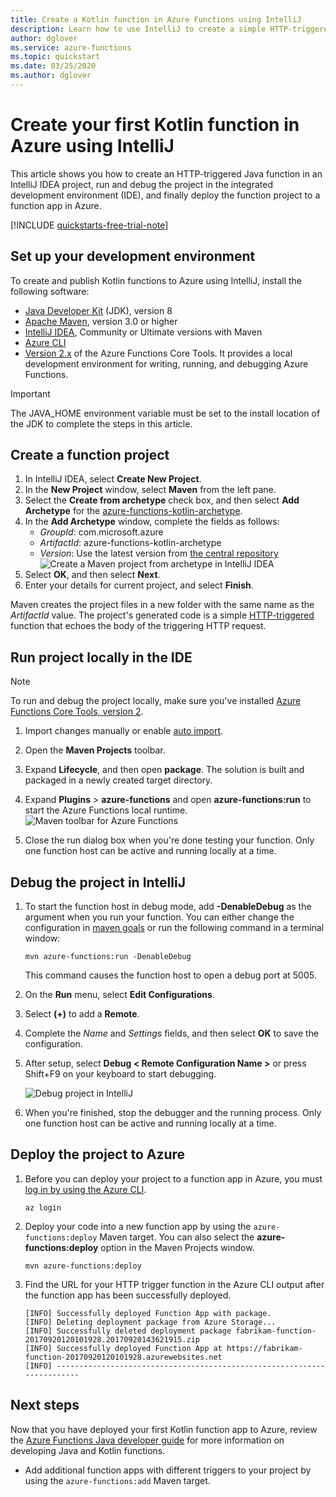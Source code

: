 ```yaml
---
title: Create a Kotlin function in Azure Functions using IntelliJ 
description: Learn how to use IntelliJ to create a simple HTTP-triggered Kotlin function, which you then publish to run in a serverless environment in Azure.
author: dglover
ms.service: azure-functions
ms.topic: quickstart
ms.date: 03/25/2020
ms.author: dglover
---
```


# Create your first Kotlin function in Azure using IntelliJ

This article shows you how to create an HTTP-triggered Java function in an IntelliJ IDEA project, run and debug the project in the integrated development environment (IDE), and finally deploy the function project to a function app in Azure.

[!INCLUDE [quickstarts-free-trial-note](../../includes/quickstarts-free-trial-note.md)]

## Set up your development environment

To create and publish Kotlin functions to Azure using IntelliJ, install the following software:

- [Java Developer Kit](/azure/developer/java/fundamentals/java-support-on-azure) (JDK), version 8
- [Apache Maven](https://maven.apache.org), version 3.0 or higher
- [IntelliJ IDEA](https://www.jetbrains.com/idea/download), Community or Ultimate versions with Maven
- [Azure CLI](/cli/azure)
- [Version 2.x](functions-run-local.md#v2) of the Azure Functions Core Tools. It provides a local development environment for writing, running, and debugging Azure Functions.

> [!IMPORTANT]
> The JAVA_HOME environment variable must be set to the install location of the JDK to complete the steps in this article.

## Create a function project

1. In IntelliJ IDEA, select **Create New Project**.  
1. In the **New Project** window, select **Maven** from the left pane.
1. Select the **Create from archetype** check box, and then select **Add Archetype** for the [azure-functions-kotlin-archetype](https://mvnrepository.com/artifact/com.microsoft.azure/azure-functions-kotlin-archetype).
1. In the **Add Archetype** window, complete the fields as follows:
    - _GroupId_: com.microsoft.azure
    - _ArtifactId_: azure-functions-kotlin-archetype
    - _Version_: Use the latest version from [the central repository](https://mvnrepository.com/artifact/com.microsoft.azure/azure-functions-kotlin-archetype)
    ![Create a Maven project from archetype in IntelliJ IDEA](media/functions-create-first-kotlin-intellij/functions-create-intellij.png)  
1. Select **OK**, and then select **Next**.
1. Enter your details for current project, and select **Finish**.

Maven creates the project files in a new folder with the same name as the _ArtifactId_ value. The project's generated code is a simple [HTTP-triggered](./functions-bindings-http-webhook.md) function that echoes the body of the triggering HTTP request.

## Run project locally in the IDE

> [!NOTE]
> To run and debug the project locally, make sure you've installed [Azure Functions Core Tools, version 2](functions-run-local.md#v2).

1. Import changes manually or enable [auto import](https://www.jetbrains.com/help/idea/creating-and-optimizing-imports.html).
1. Open the **Maven Projects** toolbar.
1. Expand **Lifecycle**, and then open **package**. The solution is built and packaged in a newly created target directory.
1. Expand **Plugins** > **azure-functions** and open **azure-functions:run** to start the Azure Functions local runtime.  
  ![Maven toolbar for Azure Functions](media/functions-create-first-kotlin-intellij/functions-intellij-kotlin-maven-toolbar.png)  

1. Close the run dialog box when you're done testing your function. Only one function host can be active and running locally at a time.

## Debug the project in IntelliJ

1. To start the function host in debug mode, add **-DenableDebug** as the argument when you run your function. You can either change the configuration in [maven goals](https://www.jetbrains.com/help/idea/maven-support.html#run_goal) or run the following command in a terminal window:  

   ```
   mvn azure-functions:run -DenableDebug
   ```

   This command causes the function host to open a debug port at 5005.

1. On the **Run** menu, select **Edit Configurations**.
1. Select **(+)** to add a **Remote**.
1. Complete the _Name_ and _Settings_ fields, and then select **OK** to save the configuration.
1. After setup, select **Debug < Remote Configuration Name >** or press Shift+F9 on your keyboard to start debugging.

   ![Debug project in IntelliJ](media/functions-create-first-kotlin-intellij/debug-configuration-intellij.PNG)

1. When you're finished, stop the debugger and the running process. Only one function host can be active and running locally at a time.

## Deploy the project to Azure

1. Before you can deploy your project to a function app in Azure, you must [log in by using the Azure CLI](/cli/azure/authenticate-azure-cli).

   ``` azurecli
   az login
   ```

1. Deploy your code into a new function app by using the `azure-functions:deploy` Maven target. You can also select the **azure-functions:deploy** option in the Maven Projects window.

   ```
   mvn azure-functions:deploy
   ```

1. Find the URL for your HTTP trigger function in the Azure CLI output after the function app has been successfully deployed.

   ``` output
   [INFO] Successfully deployed Function App with package.
   [INFO] Deleting deployment package from Azure Storage...
   [INFO] Successfully deleted deployment package fabrikam-function-20170920120101928.20170920143621915.zip
   [INFO] Successfully deployed Function App at https://fabrikam-function-20170920120101928.azurewebsites.net
   [INFO] ------------------------------------------------------------------------
   ```

## Next steps

Now that you have deployed your first Kotlin function app to Azure, review the [Azure Functions Java developer guide](functions-reference-java.md) for more information on developing Java and Kotlin functions.
- Add additional function apps with different triggers to your project by using the `azure-functions:add` Maven target.
